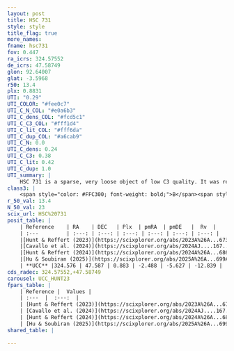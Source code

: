 ```yaml
---
layout: post
title: HSC 731
style: style
title_flag: true
more_names: 
fname: hsc731
fov: 0.447
ra_icrs: 324.57552
de_icrs: 47.58749
glon: 92.64007
glat: -3.5968
r50: 13.4
plx: 0.8831
UTI: "0.29"
UTI_COLOR: "#fee0c7"
UTI_C_N_COL: "#e0a6b3"
UTI_C_dens_COL: "#fcd5c1"
UTI_C_C3_COL: "#fff1d4"
UTI_C_lit_COL: "#fff6da"
UTI_C_dup_COL: "#a6cab9"
UTI_C_N: 0.0
UTI_C_dens: 0.24
UTI_C_C3: 0.38
UTI_C_lit: 0.42
UTI_C_dup: 1.0
UTI_summary: |
    HSC 731 is a sparse, very loose object of low C3 quality. It was recently reported in the literature.<br><br><span style="color: #99180f; font-weight: bold;">Warning: </span>contains less than 25 stars with <i>P>0.5</i> estimated.
class3: |
    <span style="color: #FFC300; font-weight: bold;">B</span><span style="color: red; font-weight: bold;">C</span>
r_50_val: 13.4
N_50_val: 23
scix_url: HSC%20731
posit_table: |
    | Reference    | RA    | DEC   | Plx  | pmRA  | pmDE   |  Rv  |
    | :---         | :---: | :---: | :---: | :---: | :---: | :---: |
    |[Hunt & Reffert (2023)](https://scixplorer.org/abs/2023A%26A...673A.114H) | 324.515 | 47.576 | 0.876 | -2.492 | -5.641 | -9.296 |
    |[Cavallo et al. (2024)](https://scixplorer.org/abs/2024AJ....167...12C) | 324.596 | 47.587 | 0.879 | -- | -- | -- |
    |[Hunt & Reffert (2024)](https://scixplorer.org/abs/2024A%26A...686A..42H) | 324.515 | 47.576 | 0.876 | -2.492 | -5.641 | -9.296 |
    |[Hu & Soubiran (2025)](https://scixplorer.org/abs/2025A%26A...699A.246H) | 324.596 | 47.587 | -- | -- | -- | -- |
    | **UCC** |324.576 | 47.587 | 0.883 | -2.488 | -5.627 | -12.839 | 
cds_radec: 324.57552,+47.58749
carousel: UCC_HUNT23
fpars_table: |
    | Reference |  Values |
    | :---  |  :---:  |
    | [Hunt & Reffert (2023)](https://scixplorer.org/abs/2023A%26A...673A.114H) | `AV50=1.22, diffAV50=2.06, MOD50=10.208, logAge50=8.59` |
    | [Cavallo et al. (2024)](https://scixplorer.org/abs/2024AJ....167...12C) | `AV50=1.27, dMod50=10.18, logAge50=8.77, [Fe/H]50=-0.17` |
    | [Hunt & Reffert (2024)](https://scixplorer.org/abs/2024A%26A...686A..42H) | `MassJ=53.9683` |
    | [Hu & Soubiran (2025)](https://scixplorer.org/abs/2025A%26A...699A.246H) | `MA22=-0.11, MA23f=-0.17, MZ23=-0.12, MK24=-0.11, MF24=-0.1` |
shared_table: |
    
---
```

